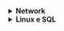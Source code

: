 <details>	
 
 <summary><b> Network </b> </b></summary> 
 
Redes
--------

Modulo 3:

Com o avanço da tecnologia, a segurança cibernética fica cada vez mais evidente, com isso a CIA (**tríade Confiança, integridade e disponibilidade) é um modelo de segurança , com a cia e a instalação de frameworks diminuímos ricos e vulnerabilidades** 

Network

Os CSPs oferecem três categorias principais de serviços:

- **Software como serviço (SaaS)** refere-se a conjuntos de software operados pelo CSP que uma empresa pode usar remotamente sem hospedar o software.
- **Infraestrutura como serviço** **(IaaS)** refere-se ao uso de componentes de computador virtuais oferecidos pelo CSP. Eles incluem contenções virtuais e armazenamento que são configurados remotamente por meio da API ou do console da Web do CSP. Os serviços de computação e armazenamento em nuvem podem ser usados para operar aplicativos existentes e outras cargas de trabalho de tecnologia sem modificações significativas. Os aplicativos existentes podem ser modificados para aproveitar os recursos de disponibilidade, desempenho e segurança que são exclusivos dos serviços do provedor de nuvem.
- **Plataforma como serviço (PaaS)** refere-se a ferramentas que os desenvolvedores de aplicativos podem usar para projetar aplicativos personalizados para sua empresa. Os aplicativos personalizados são projetados e acessados na Nuvem e usados para as necessidades comerciais específicas de uma empresa.



## O modelo TCP/IP

O **modelo TCP/IP** é uma estrutura usada para visualizar como os dados são organizados e transmitidos em uma rede. Esse modelo ajuda os engenheiros de rede e os analistas de segurança de rede a conceituar os processos na rede e a comunicar onde ocorrem interrupções ou ameaças à segurança.

O modelo TCP/IP tem quatro camadas: a camada de acesso à rede, a camada de Internet, a camada de transporte e a camada do aplicativo. Ao solucionar problemas na rede, os profissionais de segurança podem analisar quais camadas foram afetadas por um ataque com base nos processos envolvidos em um incidente.

![image](https://github.com/user-attachments/assets/6538a772-675c-4a1c-8ce4-01a6464fd11f)



Camada de acesso à rede: a famosa camada de enlace de dados,  é a camada que faz a criação de pacotes de dados e sua transição para a rede.

O protocolo de resolução de endereço (ARP) faz parte dessa camada.

A camada de rede é responsável por receber os pacotes de dados e passar 

![image.png](https://i.imgur.com/7TF8Mhl.png)


## Camada 7: camada do aplicativo

A camada do aplicativo inclui os processos que envolvem diretamente o usuário comum. Essa camada inclui todos os protocolos de rede que os aplicativos de software usam para conectar um usuário à Internet. Essa característica é a que identifica a camada do aplicativo: a conexão do usuário à Internet por meio de aplicativos e solicitações.

Um exemplo de um tipo de comunicação que ocorre na camada do aplicativo é o uso de um navegador da Web. O navegador da Internet usa HTTP ou HTTPS para enviar e receber informações do servidor do site. O aplicativo de e-mail usa o protocolo de transferência de correio simples (SMTP) para enviar e receber informações de e-mail. Além disso, os navegadores da Web usam o protocolo DNS (sistema de nomes de domínio) para traduzir os nomes de domínio do site em endereços IP que identificam o servidor da Web que hospeda as informações do site.

## Camada 6: camada de apresentação

As funções da camada de apresentação envolvem a tradução de dados e a criptografia para a rede. Essa camada adiciona e substitui dados por formatos que podem ser compreendidos pelos aplicativos (camada 7) nos sistemas de envio e recebimento. Os formatos na extremidade do usuário podem ser diferentes daqueles do sistema receptor. Os processamentos na camada de apresentação exigem o uso de um formato padronizado.

Algumas funções de formatação que ocorrem na camada 6 incluem criptografia, compactação e confirmação de que o conjunto de códigos de caracteres pode ser interpretado no sistema receptor. Um exemplo de criptografia que ocorre nessa camada é o SSL, que criptografa os dados entre os servidores da Web e os navegadores como parte de sites com HTTPS.

## Camada 5: camada de sessão

Uma sessão descreve quando uma conexão é estabelecida entre dois dispositivos. Uma sessão aberta permite que os dispositivos se comuniquem entre si. Os protocolos da camada de sessão mantêm a sessão aberta enquanto os dados estão sendo transferidos e encerram a sessão quando a transmissão é concluída.

A camada de sessão também é responsável por atividades como autenticação, reconexão e definição de pontos de verificação durante uma transferência de dados. Se uma sessão for interrompida, os pontos de verificação garantem que a transmissão seja retomada no último ponto de verificação da sessão quando a conexão for retomada. As sessões incluem uma solicitação e uma resposta entre aplicativos. As funções na camada de sessão respondem a solicitações de serviço de processos na camada de apresentação (camada 6) e enviam solicitações de serviços para a camada de transporte (camada 4).

## Camada 4: camada de transporte

A camada de transporte é responsável pela entrega de dados entre dispositivos. Essa camada também lida com a velocidade da transferência de dados, com o Fluxo da transferência e com a divisão dos dados em segmentos menores para facilitar o transporte. Segmentação é o processo de dividir uma grande transmissão de dados em partes menores que podem ser processadas pelo sistema receptor. Esses segmentos precisam ser remontados em seu destino para que possam ser processados na camada de sessão (camada 5). A velocidade e a taxa da transmissão também precisam corresponder à velocidade da conexão do sistema de destino. O TCP e o UDP são protocolos da camada de transporte.

## Camada 3: camada de rede

A camada de rede supervisiona o recebimento dos frames da camada de enlace de dados (camada 2) e os entrega ao destino pretendido. O destino pretendido pode ser encontrado com base no endereço que reside no frame dos pacotes de dados. Os pacotes de dados permitem a comunicação entre duas redes de computadores. Esses pacotes incluem endereços IP que informam aos roteadores para onde devem ser enviados. Eles são roteados da rede de envio para a rede de recebimento.

## Camada 2: camada de enlace de dados

A camada de enlace de dados organiza o envio e o recebimento de pacotes de dados em uma única rede. A camada de enlace de dados abriga as trocas de rede locais e as placas de interface de rede (NIC) nos dispositivos locais.

Protocolos como o protocolo de controle de rede (NCP), o controle de link de dados de alto nível (HDLC) e o protocolo de controle de link de dados síncrono (SDLC) são usados na camada de enlace de dados.

## Camada 1: camada física

AS como o nome sugere, a camada física corresponde ao hardware físico envolvido na transmissão da rede. Hubs, modems a cabo e os cabos e a fiação que os conectam são considerados parte da camada física. Para trafegar por um cabo Ethernet ou coaxial, um pacote de dados precisa ser traduzido em um fluxo de 0s e 1s. O fluxo de 0s e 1s é enviado através da fiação e dos cabos físicos, recebido e, em seguida, passado para níveis mais altos do modelo OSI.

![image](https://github.com/user-attachments/assets/991680e5-abbf-4f2e-ade9-b86fe454581c)


### **Wi-Fi Protected Access**

O Wi-Fi Protected Access (WPA) foi desenvolvido em 2003 para aprimorar o WEP, resolver os problemas de segurança que ele apresentava e substituí-lo. O WPA sempre foi planejado para ser uma medida de transição, de modo que a compatibilidade com versões anteriores pudesse ser estabelecida com hardware mais antigo.

As falhas do WEP estavam no próprio protocolo e em como a criptografia era usada. O WPA abordou esse ponto fraco usando um protocolo chamado TKIP (Temporal Key Integrity Protocol). O algoritmo de criptografia WPA usa chaves secretas maiores que as do WEP, o que torna mais difícil adivinhar a chave por tentativa e erro.

O WPA também inclui uma verificação de integridade da mensagem que inclui uma tag de autenticação de mensagem em cada transmissão. Se um agente mal-intencionado tentar alterar a transmissão de alguma forma ou reenviá-la em outro momento, a verificação de integridade da mensagem do WPA identificará o ataque e rejeitará a transmissão.

Apesar dos aprimoramentos de segurança do WPA, ele ainda tem vulnerabilidades. Agentes mal-intencionados podem usar um ataque de reinstalação de chave (ou ataque KRACK) para descriptografar transmissões usando o WPA. Os atacantes podem se inserir no processamento do handshake de autenticação do WPA e inserir uma nova chave de criptografia em vez da chave dinâmica atribuída pelo WPA. Se eles definirem a nova chave com todos os zeros, é como se a transmissão não fosse criptografada.

Devido a essa vulnerabilidade significativa, o WPA foi substituído por uma versão atualizada do protocolo chamada WPA2.

### **WPA2 E WPA3**

### **WPA2**

A segunda versão do Wi-Fi Protected Access, conhecida como WPA2, foi lançada em 2004. O WPA2 aprimora o WPA usando o Padrão de Criptografia Avançada (AES). O WPA2 também aprimora o uso do TKIP pelo WPA. O WPA2 usa o protocolo CCMP (Counter Mode Cifra de bloco encadeada para autenticação de mensagens), que fornece encapsulamento e garante a autenticação e a integridade das mensagens. Devido à força do WPA2, ele é considerado o padrão de segurança para todas as transmissões Wi-Fi atuais. O WPA2, como seu antecessor, é vulnerável a ataques KRACK. Isso levou ao desenvolvimento do WPA3 em 2018.

### **Personalização**

O modo pessoal do WPA2 é mais adequado para redes de computadores domésticas por vários motivos. É fácil de implementar e a configuração inicial leva menos tempo para a versão pessoal do que para a versão corporativa. A frase secreta global da versão pessoal do WPA2 precisa ser aplicada a cada computador e ponto de acesso (PA) em uma rede. Isso a torna ideal para redes de computadores domésticas, mas impossível de gerenciar em organizações.

### **Empresarial**

O modo WPA2 Enterprise funciona melhor para aplicativos comerciais. Ele fornece a segurança necessária para redes sem fio em ambientes comerciais. A configuração inicial é mais complicada que a do modo pessoal WPA2, mas o modo enterprise oferece controle individualizado e centralizado sobre o acesso Wi-Fi a uma rede de computadores. Isso significa que os administradores de rede podem conceder ou remover o acesso de usuários a uma rede a qualquer momento. Os usuários nunca têm acesso às chaves de criptografia, o que impede que possíveis atacantes recuperem as chaves de rede de computadores individuais.

### **WPA3**

O WPA3 é um protocolo Wi-Fi seguro e está crescendo em uso à medida que mais dispositivos compatíveis com o WPA3 são lançados. Estas são as principais diferenças entre o WPA2 e o WPA3:

- O WPA3 aborda a vulnerabilidade do handshake de autenticação para ataques KRACK, que é apresentada no WPA2.
- O WPA3 usa Simultaneous Authentication of Equals (SAE), um acordo de compartilhamento de chave de cifra autenticado por senha. Isso impede que os atacantes baixem os dados das conexões de rede sem fio para seus sistemas e tentem decodificá-los.
- O WPA3 aumentou a criptografia para tornar as senhas mais seguras, usando criptografia de 128 bits, com o modo WPA3-Enterprise oferecendo criptografia opcional de 192 bits.

## Acesso remoto e VPNs site a site

Os usuários individuais usam VPNs de acesso remoto para estabelecer uma conexão entre um dispositivo pessoal e um servidor VPN. As VPNs de acesso remoto criptografam os dados enviados ou recebidos por meio de um dispositivo pessoal. A conexão entre o usuário e a VPN de acesso remoto é estabelecida pela Internet.

As empresas usam VPNs site a site principalmente para estender sua rede a outras redes e locais. Isso é particularmente útil para organizações que têm muitos escritórios em todo o mundo. O IPsec é comumente usado em VPNs site a site para criar um túnel criptografado entre a rede principal e a rede remota. Uma desvantagem das VPNs site a site é a complexidade de configuração e gerenciamento em comparação com as VPNs remotas.

## VPN WireGuard vs. VPN IPsec

O WireGuard e o IPSec são dois protocolos de VPN diferentes usados para criptografar o tráfego em um túnel de rede seguro. A maioria dos provedores de VPN oferece uma variedade de opções de protocolos de VPN, como WireGuard ou IPsec. Em última análise, a escolha entre IPSec e WireGuard depende de muitos fatores, incluindo velocidades de conexão, Compatibilidade com a Infraestrutura de rede existente e necessidades comerciais ou individuais.

### VPN WireGuard

O WireGuard é um protocolo VPN de alta velocidade, com criptografia avançada, para proteger os usuários quando estiverem acessando a Internet. Ele foi projetado para ser simples de configurar e manter. O WireGuard pode ser usado tanto para conexão site a site quanto para conexões cliente-servidor. O WireGuard é relativamente mais novo que o IPsec e é usado por muitas pessoas devido ao fato de que sua velocidade de download é aprimorada pelo uso de menos linhas de código. O WireGuard também é um código aberto, o que facilita a implantação e a depuração pelos usuários. Esse protocolo é útil para processos que exigem velocidades de download mais rápidas, como streaming de conteúdo de vídeo ou download de arquivos grandes.

### VPN IPSec

O IPSec é outro protocolo de VPN que pode ser usado para configurar VPNs. A maioria dos provedores de VPN usa o IPSec para criptografar e autenticar pacotes de dados a fim de estabelecer conexões seguras e criptografadas. Como o IPSec é um dos primeiros protocolos de VPN, muitos sistemas operacionais suportam o IPSec dos provedores de VPN.

Embora o IPSec e o WireGuard sejam ambos protocolos VPN, o IPSec é mais antigo e mais complexo que o WireGuard. Alguns clientes podem preferir o IPSec devido ao seu histórico de uso mais longo, testes de segurança extensivos e adoção generalizada. Entretanto, outros podem preferir o WireGuard devido ao seu potencial de melhor desempenho e configuração mais simples.

### DoS (Denial of service attack)

Um ataque DoS é uma enxurrada de informações no server que derruba o servidor.

### DDoS (Distributed denial of service attack)

é um ataque DoS em conjunto com DIVERSOS COMPUTADORES OU SERVIDORES em lugares distintos. 

Pode ser um pacote de informações complexas que deixam os roteadores demorando pra processar a quantidades de dados.

alguns exemplos de ataques DoS:

- **SYN attack (synchronize flood attack**: um ataque com uma inundação de pacotes syn… eles utilizam as politicas de handshack do modelo TCP protocol que manda uma quantidade absurda de syn para o serv pegar, encaminhar pro computador, voltar pro serv e autentificar no seu pc, como é um movimento muito complexo utilizam para derrubarem servidores ou sobrecarregar.

- ICMP flood attack : o ICMP é o protocolo de envio de mensagens, caso você mande uma mensagem e a mensagem vir errada… existe um erro de comunicação com o serv. (ou problemas de cripto como vi no curso)
    
    O DoS utilizando ICMP funciona funciona quase da mesma forma do SYN, ele envia varias mensagens repetidas vezes em questões de segundos, fazendo com que a banda larga comece a só controlar essa sequencia de mensagens. 
    
    Ambas os ataques são sobre grandes números de solicitações e sobrecarregam o server.
    
- Ping of death: ao contrario dos outros casos, utilizando um ping maior que o server consegue aguentar, no caso o ICMP, pingando o server com um tamanho maiores que 64 KB. e sobrecarregando o servidor.

## **tcpdump**

**o tcpdump** é um analisador de protocolo de rede de linha de comando. Ele é popular, leve - o que significa que usa pouca memória e tem baixo uso da memória - e usa a biblioteca libpcap de código aberto. O tcpdump é baseado em texto, o que significa que todos os comandos do tcpdump são executados no terminal. Ele também pode ser instalado em outros sistemas operacionais baseados em Unix, como o macOS®. Ele vem pré-instalado em muitas distribuições Linux.

o tcpdump fornece uma breve análise de pacotes e converte as principais informações sobre o Tráfego de rede em formatos facilmente lidos por humanos. Ele imprime informações sobre cada pacote diretamente em seu terminal. O tcpdump também exibe o endereço IP de origem, os endereços IP de destino e os números de porta que estão sendo usados nas comunicações.

## Interpretação da saída

o tcpdump imprime a saída do comando como interceptação de pacotes na linha de comando e, opcionalmente, em um arquivo de log, depois que um comando é executado. A saída de uma captura de pacote contém muitas informações importantes sobre o Tráfego de rede.


Algumas informações que você recebe de uma captura de pacote incluem:

- **Timestamp**: A saída começa com o registro de data e hora, formatado como horas, minutos, segundos e frações de segundo.
- **Source IP:** a origem do pacote é fornecida por seu endereço IP de origem.
- **Source port**: Esse número de porta é o local de origem do pacote.
- **Destination IP**: o endereço IP de destino é o local para onde o pacote está sendo transmitido.
- **Destination port**: Esse número de porta é o local para onde o pacote está sendo transmitido.

## Usos comuns

o tcpdump e outros analisadores de protocolo de rede são comumente usados para capturar e visualizar comunicações de rede e para coletar estatísticas sobre a rede, como na solução de problemas de desempenho da rede. Eles também podem ser usados para:

- Estabelecer uma Linha de Base para padrões de tráfego de rede e Métricas de utilização de rede.
- Detectar e identificar tráfego malicioso
- Criar alertas personalizados para enviar as notificações certas quando surgirem problemas de rede ou ameaças à segurança.
- Localizar mensagens instantâneas (IM), tráfego ou pontos de acesso sem fio não autorizados.

No entanto, os atacantes também podem usar os analisadores de protocolo de rede de forma maliciosa para obter informações sobre uma rede específica. Por exemplo, os atacantes podem capturar pacotes de dados que contenham informações confidenciais, como nomes de usuário e senhas de contas. AS como analista de segurança cibernética, é importante entender a finalidade e os usos dos analisadores de protocolo de rede.
--------
Algumas dicas para ter problemas de rede em seu sistema:

Adotar politicas de segurança para o usuário, como:

- Senhas fortes( presença de caracteres especiais, números e letras maiúsculas)
- MFA (Multi-facter authentication) interessante para não vazar informações confidenciais da empresa e também recomendar para o usuário.
    - Colocando em pilares coisas que só você tenha, como “coisas que você sabe” como sua senha, “coisas que você tem” como CNH ou carteira de identidade, ou “algo que só você tem” como sua retina ou sua digital.
- Mantém sempre a segurança do sistema operacional, de preferencia ser multiplos sistemas para caso 1 computador tem problema, não prejudicar o sistema inteiro.

## Ataques de força bruta

Um **ataque de força bruta** é um processamento de tentativa e erro para descobrir informações privadas. Há diferentes tipos de ataques de força bruta que os agentes mal-intencionados usam para adivinhar senhas, incluindo:

- *Ataques de força bruta simples.* Quando os atacantes tentam adivinhar as credenciais de login de um usuário, isso é considerado um ataque de força bruta simples. Eles podem fazer isso inserindo qualquer combinação de nomes de usuário e senhas que possam imaginar até encontrar uma que funcione.
- *Os dictionary attacks* usam uma técnica semelhante. Nos dictionary attacks, os atacantes usam uma lista de senhas comumente usadas e credenciais roubadas de violações anteriores para acessar um sistema. Esses ataques são chamados de ataques de "dicionário" porque os atacantes originalmente usavam uma lista de palavras do dicionário para adivinhar as senhas, antes que as regras de senhas complexas se tornassem uma prática de segurança comum.


-----------------------------------------------------------------------------------------------------------------------------------------------
  </details>

  <details>
  <summary><b> Linux e SQL </b> </b></summary> 
  # Linux e SQL

### CLI vs. GUI

Uma interface **gráfica de usuário** **(GUI)** é uma interface de usuário que usa ícones na tela para gerenciar diferentes tarefas no computador. Uma **interface de linha de comando (CLI)** é uma interface de usuário baseada em texto que usa comandos para interagir com o computador. 

![image.png](https://github.com/user-attachments/assets/3fd64205-dd5d-4288-8cb8-41247fa48cbe)


As principais diferenças são notáveis, sendo o “Gui” utilizando imagens e ícone para demonstração, sendo mais utilizado. E o “CLI” sendo usado por linhas de comando, como no prompt.

### **Função**

Essas duas interfaces também diferem em sua Função. Uma GUI é uma interface que só permite fazer uma solicitação de cada vez. No entanto, uma CLI permite que você faça várias solicitações ao mesmo tempo.

  </details>
